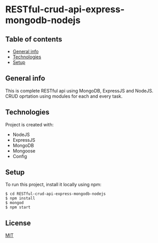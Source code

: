 # RESTful-crud-api-express-mongodb-nodejs

## Table of contents
* [General info](#general-info)
* [Technologies](#technologies)
* [Setup](#setup)

## General info
This is complete RESTful api using MongoDB, ExpressJS and NodeJS. CRUD oprtation using modules for each and every task.
	
## Technologies
Project is created with:
* NodeJS
* ExpressJS
* MongoDB
* Mongoose
* Config
	
## Setup
To run this project, install it locally using npm:

```
$ cd RESTful-crud-api-express-mongodb-nodejs
$ npm install
$ mongod
$ npm start
```
## License
[MIT](https://choosealicense.com/licenses/mit/)
